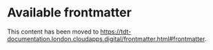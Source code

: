 # Available frontmatter

This content has been moved to <https://tdt-documentation.london.cloudapps.digital/frontmatter.html#frontmatter>.
